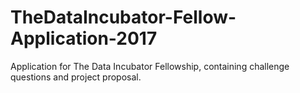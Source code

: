 # TheDataIncubator-Fellow-Application-2017
Application for The Data Incubator Fellowship, containing challenge questions and project proposal.
